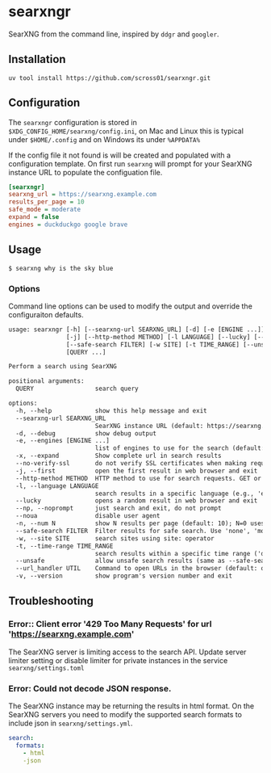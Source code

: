 searxngr
========

SearXNG from the command line, inspired by `ddgr` and `googler`.

Installation
------------

```shell
uv tool install https://github.com/scross01/searxngr.git
```

Configuration
-------------

The `searxngr` configuration is stored in `$XDG_CONFIG_HOME/searxng/config.ini`, on Mac and Linux this is typical under `$HOME/.config` and on Windows its under `%APPDATA%`

If the config file it not found is will be created and populated with a configuration template.  On first run `searxng` will prompt for your SearXNG instance URL to populate the configuation file.

```ini
[searxngr]
searxng_url = https://searxng.example.com
results_per_page = 10
safe_mode = moderate
expand = false
engines = duckduckgo google brave
```

Usage
-----

```shell
$ searxng why is the sky blue
```

### Options

Command line options can be used to modify the output and override the configuraiton defaults.

```txt
usage: searxngr [-h] [--searxng-url SEARXNG_URL] [-d] [-e [ENGINE ...]] [-x] [--no-verify-ssl] 
                [-j] [--http-method METHOD] [-l LANGUAGE] [--lucky] [--np] [--noua] [-n N]
                [--safe-search FILTER] [-w SITE] [-t TIME_RANGE] [--unsafe] [--url_handler UTIL] [-v]
                [QUERY ...]

Perform a search using SearXNG

positional arguments:
  QUERY                 search query

options:
  -h, --help            show this help message and exit
  --searxng-url SEARXNG_URL
                        SearXNG instance URL (default: https://searxng.example.com)
  -d, --debug           show debug output
  -e, --engines [ENGINE ...]
                        list of engines to use for the search (default: all available engines)
  -x, --expand          Show complete url in search results
  --no-verify-ssl       do not verify SSL certificates when making requests (not recommended)
  -j, --first           open the first result in web browser and exit
  --http-method METHOD  HTTP method to use for search requests. GET or POST (default: GET)
  -l, --language LANGUAGE
                        search results in a specific language (e.g., 'en', 'de', 'fr')
  --lucky               opens a random result in web browser and exit
  --np, --noprompt      just search and exit, do not prompt
  --noua                disable user agent
  -n, --num N           show N results per page (default: 10); N=0 uses the servers default per page
  --safe-search FILTER  Filter results for safe search. Use 'none', 'moderate', or 'strict' (default: strict)
  -w, --site SITE       search sites using site: operator
  -t, --time-range TIME_RANGE
                        search results within a specific time range ('day', 'month', 'year')
  --unsafe              allow unsafe search results (same as --safe-search none)
  --url_handler UTIL    Command to open URLs in the browser (default: open)
  -v, --version         show program's version number and exit
```

## Troubleshooting

### Error:: Client error '429 Too Many Requests' for url 'https://searxng.example.com'

The SearXNG server is limiting access to the search API. Update server limiter setting or disable limiter for private instances in the service `searxng/settings.toml`

### Error: Could not decode JSON response.

The SearXNG instance may be returning the results in html format.  On the SearXNG servers you need to modify the supported search formats to include json in `searxng/settings.yml`.

```yaml
search:
  formats:
    - html
    -json
```
